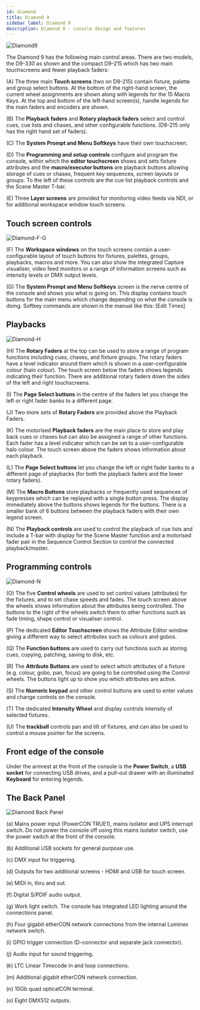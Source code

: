 ```yaml
---
id: diamond
title: Diamond 9
sidebar_label: Diamond 9
description: Diamond 9 - console design and features
---
```


![Diamond9](/docs/images/Diamond-Main.png)

The Diamond 9 has the following main control areas. There are two models, the 
D9-330 as shown and the compact D9-215 which has two main touchscreens and
fewer playback faders:

\(A\) The three main **Touch screens** (two on D9-215) contain fixture, palette and group select
buttons. At the bottom of the right-hand screen, the current wheel assignments
are shown along with legends for the 15 Macro Keys. At the top and bottom of
the left-hand screen(s), handle legends for the main faders and encoders are shown.

\(B\) The **Playback faders** and **Rotary playback faders**
 select and control cues, cue lists and chases, and other configurable functions.
 (D9-215 only has the right hand set of faders).

\(C\) The **System Prompt and Menu Softkeys** have their own touchscreen.

\(D\) The **Programming and setup controls** configure and program the console,
within which the **editor touchscreen** shows and sets fixture attributes and 
the **macro/executor buttons** are playback buttons allowing storage of cues or
chases, frequent key sequences, screen layouts or groups. To the left of these
controls are the cue list playback controls and the Scene Master T-bar.

\(E\) Three **Layer screens** are provided for monitoring
video feeds via NDI, or for additional workspace window touch screens.



## Touch screen controls

![Diamond-F-G](/docs/images/Diamond-F.png)

\(F\) The **Workspace windows** on the touch screens contain a user-configurable
layout of touch buttons for fixtures, palettes, groups, playbacks, macros and more.
You can also show the integrated Capture visualiser, video feed monitors or a range
of information screens such as intensity levels or DMX output levels.

\(G\) The **System Prompt and Menu Softkeys** screen is the nerve centre of
the console and shows you what is going on. This display contains touch
buttons for the main menu which change depending on what the console
is doing. Softkey commands are shown in the manual 
like this: \[Edit Times\]

## Playbacks

![Diamond-H](/docs/images/Diamond-H.png)

\(H\) The **Rotary Faders** at the top can be used to store
a range of program functions including cues, chases, and fixture groups.
The rotary faders have a level indicator around them which is shown in
a user-configurable colour (halo colour).
The touch screen below the faders shows legends indicating their function.
There are additional rotary faders down the sides of the left and right touchscreens.

\(I\) The **Page Select buttons** in the
centre of the faders let you change the left or right fader banks to a different page.

\(J\) Two more sets of **Rotary Faders** are provided above the Playback Faders.

\(K\) The motorised **Playback faders** are the main place to store and play back cues or chases
but can also be assigned a range of other functions. Each fader has a level indicator
which can be set to a user-configurable halo colour.
The touch screen above the faders shows information about
each playback.

\(L\) The **Page Select buttons** let you change the left or right
fader banks to a different page
of playbacks (for both the playback faders and the lower rotary faders). 

\(M\) The **Macro Buttons** store playbacks or frequently used sequences of keypresses
which can be replayed with a single button press. The display immediately above the buttons shows legends for
the buttons. There is a smaller bank of 6 buttons between the playback faders with
their own legend screen.

\(N\) The **Playback controls** are used to control the playback of cue
lists and include a T-bar with display for the Scene Master function and 
a motorised fader pair in the Sequence Control Section to control the 
connected playback/master.

## Programming controls

![Diamond-N](/docs/images/Diamond-O.png)

\(O\) The five  **Control wheels** are used to set control values (attributes) for
the fixtures, and to set chase speeds and fades. The touch screen above
the wheels shows information about the attributes being controlled. The buttons
to the right of the wheels switch them to other functions such as fade timing,
shape control or visualiser control.

\(P\) The dedicated **Editor Touchscreen** shows the Attribute Editor
window giving a different way to select attributes such as colours and gobos.

\(Q\) The **Function buttons** are used to carry out functions such as storing
cues, copying, patching, saving to disk, etc.

\(R\) The **Attribute Buttons** are used to select which attributes of
a fixture (e.g. colour, gobo, pan, focus) are going to be controlled
using the Control wheels. The buttons light up to show you which
attributes are active.

\(S\) The **Numeric keypad** and other control buttons are used to enter
values and change controls on the console.

\(T\) The dedicated **Intensity Wheel** and display controls intensity
of selected fixtures.

\(U\) The **trackball** controls pan and tilt of fixtures, and can also be
used to control a mouse pointer for the screens.

## Front edge of the console

Under the armrest at the front of the console is the **Power Switch**, a
**USB socket** for connecting USB drives, and a pull-out drawer with an 
illuminated **Keyboard** for entering legends.

## The Back Panel

![Diamond Back Panel](/docs/images/Diamond-Back.png)

\(a\) Mains power input (PowerCON TRUE1), mains isolator and UPS interrupt switch. Do not
power the console off using this mains isolator switch, use the power switch at the front
of the console.

\(b\) Additional USB sockets for general purpose use.

\(c\) DMX input for triggering.

\(d\) Outputs for two additional screens - HDMI and USB for touch screen.

\(e\) MIDI in, thru and out.

\(f\) Digital S/PDIF audio output.

\(g\) Work light switch. The console has integrated LED lighting around the connections panel.

\(h\) Four gigabit etherCON network connections from the internal Luminex network switch.

\(i\) GPIO trigger connection (D-connector and separate jack connector).

\(j\) Audio input for sound triggering.

\(k\) LTC Linear Timecode in and loop connections.

\(m\) Additional gigabit etherCON network connection.

\(n\) 10Gb quad opticalCON terminal.

\(o\) Eight DMX512 outputs.